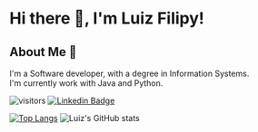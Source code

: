 # Hi there 👋, I'm Luiz Filipy!

## About Me :eyes:
I'm a Software developer, with a degree in Information Systems.<br>
I'm currently work with Java and Python.

![visitors](https://visitor-badge.glitch.me/badge?page_id=lf2a&left_color=red&right_color=black)
[![Linkedin Badge](https://img.shields.io/badge/-Lf2a-blue?style=flat&logo=Linkedin&logoColor=white&link=https://www.linkedin.com/in/lf2a/)](https://www.linkedin.com/in/lf2a/)

[![Top Langs](https://github-readme-stats.vercel.app/api/top-langs/?username=lf2a)](https://github.com/lf2a)
![Luiz's GitHub stats](https://github-readme-stats.vercel.app/api?username=lf2a&show_icons=true&theme=radical)
